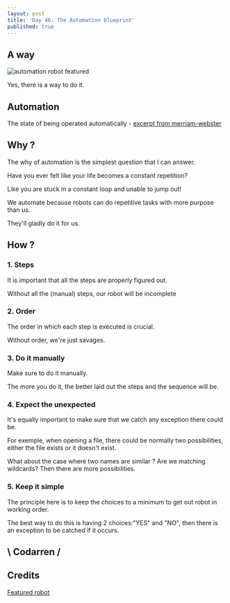 ```yaml
---
layout: post
title: 'Day 46: The Automation blueprint'
published: true
---
```

## A way
![automation robot featured](https://github.com/codarrenvelvindron/codarrenvelvindron.github.io/raw/master/images/automation_robot.png)

Yes, there is a way to do it.

## Automation
The state of being operated automatically - [excerpt from merriam-webster](https://www.merriam-webster.com/dictionary/automation)

## Why ?
The why of automation is the simplest question that I can answer.

Have you ever felt like your life becomes a constant repetition?

Like you are stuck in a constant loop and unable to jump out!

We automate because robots can do repetitive tasks with more purpose than us.

They'll gladly do it for us.

## How ?
### 1. Steps
It is important that all the steps are properly figured out.

Without all the (manual) steps, our robot will be incomplete

### 2. Order
The order in which each step is executed is crucial.

Without order, we're just savages.

### 3. Do it manually
Make sure to do it manually.

The more you do it, the better laid out the steps and the sequence will be.

### 4. Expect the unexpected
It's equally important to make sure that we catch any exception there could be.

For exemple, when opening a file, there could be normally two possibilities, either the file exists or it doesn't exist.

What about the case where two names are similar ? Are we matching wildcards? Then there are more possibilities.

### 5. Keep it simple
The principle here is to keep the choices to a minimum to get out robot in working order.

The best way to do this is having 2 choices:"YES" and "NO", then there is an exception to be catched if it occurs.

## \ Codarren /

## Credits
[Featured robot](https://www.supplychain247.com/article/how_robots_change_the_world_and_what_automation_really_means/Robotics)

